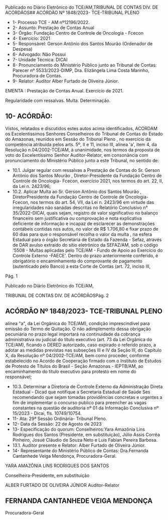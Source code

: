 Publicado  no  Diário  Eletrônico do TCE/AM,TRIBUNAL DE CONTAS DIV. DE ACÓRDÃOS## ACÓRDÃO Nº 1848/2023- TCE-TRIBUNAL PLENO

- 1- Processo TCE - AM nº12196/2022.
- 2- Assunto: Prestação de Contas Anual
- 3- Órgão: Fundação Centro de Controle de Oncologia - Fcecon
- 4- Exercício: 2021
- 5- Responsável: Gerson Antônio dos Santos Mourão (Ordenador de Despesa)
- 6- Advogado: Não Possui
- 7- Unidade Técnica: DICAI
- 8- Pronunciamento  do  Ministério  Público  junto  ao  Tribunal  de  Contas: Parecer  nº 5533/2023-DIMP, Dra. Elizângela Lima Costa Marinho, Procuradora de Contas.
- 9- Relator: Auditor Alber Furtado de Oliveira Júnior.

EMENTA : Prestação de Contas Anual. Exercício de 2021.

Regularidade com ressalvas. Multa. Determinação.

## 10-  ACÓRDÃO:

Vistos, relatados e discutidos estes autos acima identificados, ACORDAM os Excelentíssimos Senhores Conselheiros do Tribunal de Contas do Estado do Amazonas, reunidos em Sessão do Tribunal Pleno , no exercício da competência atribuída pelos arts. 5º, II e 11, inciso III, alínea 'a', item 4, da Resolução n.04/2002-TCE/AM, à unanimidade, nos termos da proposta de voto do Excelentíssimo Senhor Auditor-Relator, em consonância com pronunciamento do Ministério Público junto a este Tribunal, no sentido de:

- 10.1. Julgar regular com ressalvas a Prestação de Contas do Sr. Gerson Antônio dos Santos Mourão , Diretor-Presidente da Fundação Centro de Controle de Oncologia- Fcecon, exercício 2021, nos termos do art. 22, II, da Lei n. 2423/96;
- 10.2. Aplicar  Multa ao Sr.  Gerson  Antônio  dos  Santos  Mourão , DiretorPresidente da Fundação Centro de Controle de Oncologia- Fcecon, nos termos do art. 54, VII, da Lei n. 2423/96 em virtude das irregularidades não sanadas descritas no Relatório Conclusivo n° 35/2022-DICAI, quais sejam, registro de valor significativo no balanço financeiro sem justificativa ou comprovação e nota explicativa deficiente de informação e  incapaz  de  esclarecer  as  demonstrações  contábeis  contidas  nos autos,  no  valor  de  R$  1.706,80  e  fixar  prazo  de  60  dias  para  que  o responsável recolha o valor da multa , na esfera Estadual para o órgão Secretaria  de  Estado  da  Fazenda  -  Sefaz,  através  de  DAR  avulso extraído do sítio eletrônico da SEFAZ/AM, sob o código '5508 - Multas aplicadas  pelo  TCE/AM  -  Fundo  de  Apoio  ao  Exercício  do  Controle Externo -FAECE'.  Dentro do prazo anteriormente conferido, é obrigatório o encaminhamento do comprovante de pagamento (autenticado  pelo  Banco)  a  esta  Corte  de  Contas  (art.  72,  inciso  III,

Pág. 1

Publicado  no  Diário  Eletrônico do TCE/AM,

TRIBUNAL DE CONTAS DIV. DE ACÓRDÃOSPág. 2

## ACÓRDÃO Nº 1848/2023- TCE-TRIBUNAL PLENO

alínea "a", da Lei Orgânica do TCE/AM), condição imprescindível para emissão do Termo de Quitação. O não adimplemento dessa obrigação pecuniária  no  prazo  legal  importará  na  continuidade  da  cobrança administrativa ou judicial do título executivo (art. 73 da Lei Orgânica do TCE/AM), ficando o DERED autorizado, caso expirado o referido prazo, a adotar as medidas previstas nas subseções III e IV da Seção III, do Capítulo  X,  da  Resolução  nº  04/2002-TCE/AM,  bem  como  proceder, conforme  estabelecido  no  Acordo  de  Cooperação  firmado  com  o Instituto de Estudos de Protesto de Títulos do Brasil - Seção Amazonas -  IEPTB/AM, ao encaminhamento do título executivo para protesto em nome do responsável;

- 10.3. Determinar a  Diretoria  de  Controle  Externo  da  Administração  Direta Estadual  -  Dicad que  notifique  a  Secretaria  Estadual  de  Saúde  Ses recomendando  que  sejam  tomadas  providências concretas e urgentes a fim de implementar o concurso publico para preencher as vagas  constantes  na  questão  de  auditoria nº 01 da Informação Conclusiva nº 15/2023 - Dicai, fls.  10749/10754.
- 11-  Ata: 29ª Sessão Ordinária- Tribunal Pleno.
- 12-  Data da Sessão: 22 de Agosto de 2023
- 13-  Especificação do quorum: Conselheiros:Yara Amazônia Lins Rodrigues dos Santos (Presidente,  em  substituição),  Júlio  Assis  Corrêa  Pinheiro,  Josué  Cláudio  de  Souza Neto e Luis Fabian Pereira Barbosa.
- 13.1. Auditor presente e Relator: Alber Furtado de Oliveira Júnior.
- 14-  Representante do Ministério Público de Contas: Dra.Fernanda Cantanhede Veiga Mendonça, Procuradora-Geral.

YARA AMAZÔNIA LINS RODRIGUES DOS SANTOS

Conselheira-Presidente, em substituição

ALBER FURTADO DE OLIVEIRA JÚNIOR Auditor-Relator

## FERNANDA CANTANHEDE VEIGA MENDONÇA

Procuradora-Geral